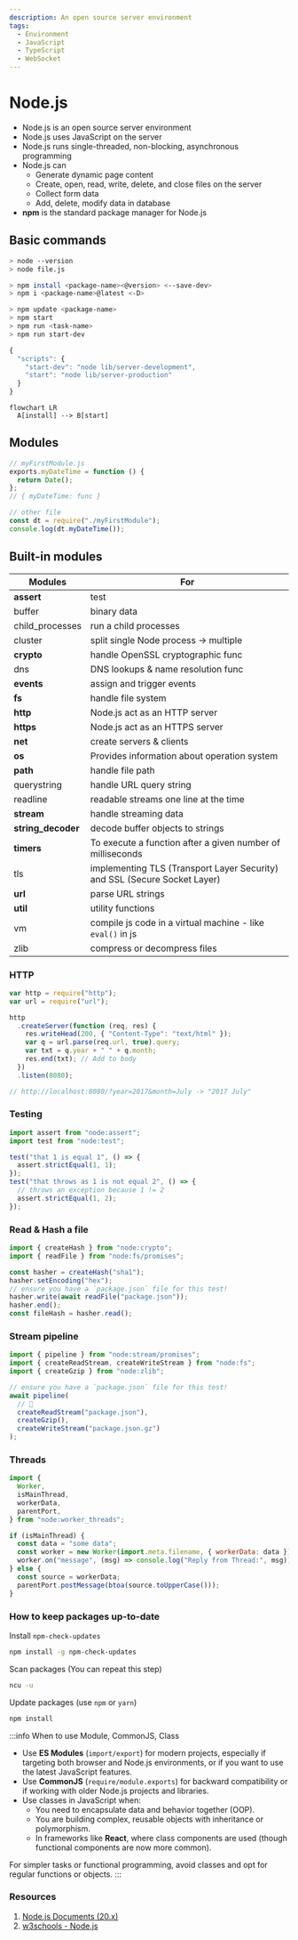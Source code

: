 ```yaml
---
description: An open source server environment
tags:
  - Environment
  - JavaScript
  - TypeScript
  - WebSocket
---
```


# Node.js

- Node.js is an open source server environment
- Node.js uses JavaScript on the server
- Node.js runs single-threaded, non-blocking, asynchronous programming
- Node.js can
  - Generate dynamic page content
  - Create, open, read, write, delete, and close files on the server
  - Collect form data
  - Add, delete, modify data in database
- **npm** is the standard package manager for Node.js

## Basic commands

```bash
> node --version
> node file.js
```

```bash
> npm install <package-name><@version> <--save-dev>
> npm i <package-name>@latest <-D>

> npm update <package-name>
> npm start
> npm run <task-name>
> npm run start-dev
```

```js
{
  "scripts": {
    "start-dev": "node lib/server-development",
    "start": "node lib/server-production"
  }
}
```

```mermaid
flowchart LR
  A[install] --> B[start]
```

## Modules

```js
// myFirstModule.js
exports.myDateTime = function () {
  return Date();
};
// { myDateTime: func }

// other file
const dt = require("./myFirstModule");
console.log(dt.myDateTime());
```

## Built-in modules

| Modules            | For                                                                       |
| ------------------ | ------------------------------------------------------------------------- |
| **assert**         | test                                                                      |
| buffer             | binary data                                                               |
| child_processes    | run a child processes                                                     |
| cluster            | split single Node process -> multiple                                     |
| **crypto**         | handle OpenSSL cryptographic func                                         |
| dns                | DNS lookups & name resolution func                                        |
| **events**         | assign and trigger events                                                 |
| **fs**             | handle file system                                                        |
| **http**           | Node.js act as an HTTP server                                             |
| **https**          | Node.js act as an HTTPS server                                            |
| **net**            | create servers & clients                                                  |
| **os**             | Provides information about operation system                               |
| **path**           | handle file path                                                          |
| querystring        | handle URL query string                                                   |
| readline           | readable streams one line at the time                                     |
| **stream**         | handle streaming data                                                     |
| **string_decoder** | decode buffer objects to strings                                          |
| **timers**         | To execute a function after a given number of milliseconds                |
| tls                | implementing TLS (Transport Layer Security) and SSL (Secure Socket Layer) |
| **url**            | parse URL strings                                                         |
| **util**           | utility functions                                                         |
| vm                 | compile js code in a virtual machine - like `eval()` in js                |
| zlib               | compress or decompress files                                              |

### HTTP

```js
var http = require("http");
var url = require("url");

http
  .createServer(function (req, res) {
    res.writeHead(200, { "Content-Type": "text/html" });
    var q = url.parse(req.url, true).query;
    var txt = q.year + " " + q.month;
    res.end(txt); // Add to body
  })
  .listen(8080);

// http://localhost:8080/?year=2017&month=July -> "2017 July"
```

### Testing

```js
import assert from "node:assert";
import test from "node:test";

test("that 1 is equal 1", () => {
  assert.strictEqual(1, 1);
});
test("that throws as 1 is not equal 2", () => {
  // throws an exception because 1 != 2
  assert.strictEqual(1, 2);
});
```

### Read & Hash a file

```js
import { createHash } from "node:crypto";
import { readFile } from "node:fs/promises";

const hasher = createHash("sha1");
hasher.setEncoding("hex");
// ensure you have a `package.json` file for this test!
hasher.write(await readFile("package.json"));
hasher.end();
const fileHash = hasher.read();
```

### Stream pipeline

```js
import { pipeline } from "node:stream/promises";
import { createReadStream, createWriteStream } from "node:fs";
import { createGzip } from "node:zlib";

// ensure you have a `package.json` file for this test!
await pipeline(
  // 🤔
  createReadStream("package.json"),
  createGzip(),
  createWriteStream("package.json.gz")
);
```

### Threads

```js
import {
  Worker,
  isMainThread,
  workerData,
  parentPort,
} from "node:worker_threads";

if (isMainThread) {
  const data = "some data";
  const worker = new Worker(import.meta.filename, { workerData: data });
  worker.on("message", (msg) => console.log("Reply from Thread:", msg));
} else {
  const source = workerData;
  parentPort.postMessage(btoa(source.toUpperCase()));
}
```

### How to keep packages up-to-date

Install `npm-check-updates`

```bash
npm install -g npm-check-updates
```

Scan packages (You can repeat this step)

```bash
ncu -u
```

Update packages (use `npm` or `yarn`)

```bash
npm install
```

:::info When to use Module, CommonJS, Class

- Use **ES Modules** (`import/export`) for modern projects, especially if targeting both browser and Node.js environments, or if you want to use the latest JavaScript features.
- Use **CommonJS** (`require/module.exports`) for backward compatibility or if working with older Node.js projects and libraries.
- Use classes in JavaScript when:
  - You need to encapsulate data and behavior together (OOP).
  - You are building complex, reusable objects with inheritance or polymorphism.
  - In frameworks like **React**, where class components are used (though functional components are now more common).

For simpler tasks or functional programming, avoid classes and opt for regular functions or objects.
:::

### Resources

1. [Node.js Documents (20.x)](https://nodejs.org/docs/latest-v20.x/api/index.html)
2. [w3schools - Node.js](https://www.w3schools.com/nodejs/nodejs_get_started.asp)
